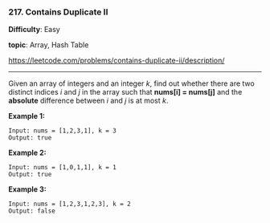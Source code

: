 ### 217. Contains Duplicate II

**Difficulty**: Easy

**topic**: Array, Hash Table

https://leetcode.com/problems/contains-duplicate-ii/description/

***

Given an array of integers and an integer *k*, find out whether there are two distinct indices *i* and *j* in the array such that **nums[i] = nums[j]** and the **absolute** difference between *i* and *j* is at most *k*.

**Example 1:**

```
Input: nums = [1,2,3,1], k = 3
Output: true

```

**Example 2:**

```
Input: nums = [1,0,1,1], k = 1
Output: true

```

**Example 3:**

```
Input: nums = [1,2,3,1,2,3], k = 2
Output: false
```